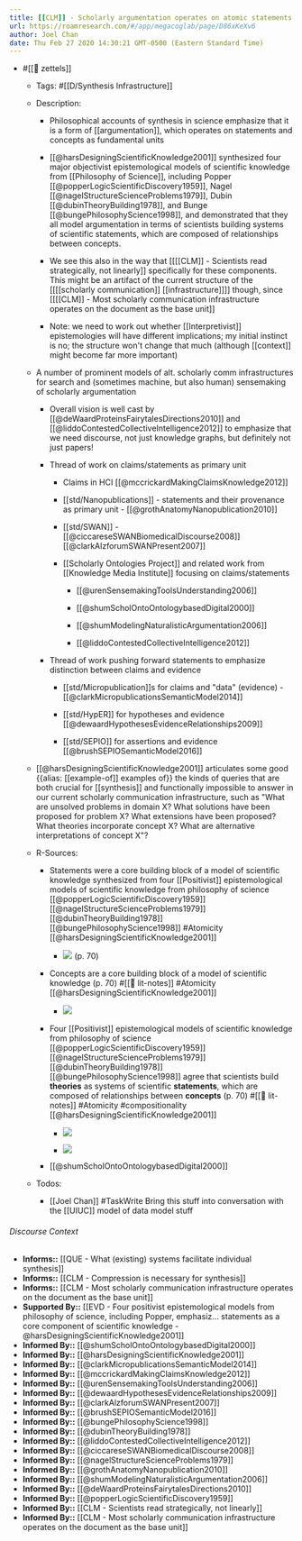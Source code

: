 ```yaml
---
title: [[CLM]] - Scholarly argumentation operates on atomic statements and concepts as fundamental units
url: https://roamresearch.com/#/app/megacoglab/page/D86xKeXv6
author: Joel Chan
date: Thu Feb 27 2020 14:30:21 GMT-0500 (Eastern Standard Time)
---
```


- #[[🌲 zettels]]

    - Tags: #[[D/Synthesis Infrastructure]]

    - Description:

        - Philosophical accounts of synthesis in science emphasize that it is a form of [[argumentation]], which operates on statements and concepts as fundamental units

        - [[@harsDesigningScientificKnowledge2001]] synthesized four major objectivist epistemological models of scientific knowledge from [[Philosophy of Science]], including Popper [[@popperLogicScientificDiscovery1959]], Nagel [[@nagelStructureScienceProblems1979]], Dubin [[@dubinTheoryBuilding1978]], and Bunge [[@bungePhilosophyScience1998]], and demonstrated that they all model argumentation in terms of scientists building systems of scientific statements, which are composed of relationships between concepts.

        - We see this also in the way that [[[[CLM]] - Scientists read strategically, not linearly]] specifically for these components. This might be an artifact of the current structure of the [[[[scholarly communication]] [[infrastructure]]]] though, since [[[[CLM]] - Most scholarly communication infrastructure operates on the document as the base unit]]

        - Note: we need to work out whether [[Interpretivist]] epistemologies will have different implications; my initial instinct is no; the structure won't change that much (although [[context]] might become far more important)

    - A number of prominent models of alt. scholarly comm infrastructures for search and (sometimes machine, but also human) sensemaking of scholarly argumentation

        - Overall vision is well cast by [[@deWaardProteinsFairytalesDirections2010]] and [[@liddoContestedCollectiveIntelligence2012]] to emphasize that we need discourse, not just knowledge graphs, but definitely not just papers!

        - Thread of work on claims/statements as primary unit

            - Claims in HCI [[@mccrickardMakingClaimsKnowledge2012]]

            - [[std/Nanopublications]]  - statements and their provenance as primary unit - [[@grothAnatomyNanopublication2010]]

            - [[std/SWAN]] - [[@ciccareseSWANBiomedicalDiscourse2008]] [[@clarkAlzforumSWANPresent2007]]

            - [[Scholarly Ontologies Project]] and related work from [[Knowledge Media Institute]] focusing on claims/statements

                - [[@urenSensemakingToolsUnderstanding2006]]

                - [[@shumScholOntoOntologybasedDigital2000]]

                - [[@shumModelingNaturalisticArgumentation2006]]

                - [[@liddoContestedCollectiveIntelligence2012]]

        - Thread of work pushing forward statements to emphasize distinction between claims and evidence

            - [[std/Micropublication]]s for claims and "data" (evidence) - [[@clarkMicropublicationsSemanticModel2014]]

            - [[std/HypER]] for hypotheses and evidence [[@dewaardHypothesesEvidenceRelationships2009]]

            - [[std/SEPIO]] for assertions and evidence [[@brushSEPIOSemanticModel2016]]

    - [[@harsDesigningScientificKnowledge2001]] articulates some good {{alias: [[example-of]] examples of}} the kinds of queries that are both crucial for [[synthesis]] and functionally impossible to answer in our current scholarly communication infrastructure, such as "What are unsolved problems in domain X? What solutions have been proposed for problem X? What extensions have been proposed? What theories incorporate concept X? What are alternative interpretations of concept X"?

    - R-Sources:

        - Statements were a core building block of a model of scientific knowledge synthesized from four [[Positivist]] epistemological models of scientific knowledge from philosophy of science [[@popperLogicScientificDiscovery1959]] [[@nagelStructureScienceProblems1979]] [[@dubinTheoryBuilding1978]] [[@bungePhilosophyScience1998]]   #Atomicity [[@harsDesigningScientificKnowledge2001]]

            - ![](https://firebasestorage.googleapis.com/v0/b/firescript-577a2.appspot.com/o/imgs%2Fapp%2Fmegacoglab%2FBKdsNedWQB?alt=media&token=8d75e1d8-bd58-439f-a232-a25ebf651691) (p. 70)

        - Concepts are a core building block of a model of scientific knowledge (p. 70) #[[📝 lit-notes]] #Atomicity [[@harsDesigningScientificKnowledge2001]]

            - ![](https://firebasestorage.googleapis.com/v0/b/firescript-577a2.appspot.com/o/imgs%2Fapp%2Fmegacoglab%2FJYjCmS2ftQ?alt=media&token=3752423e-86e7-4c31-931e-498bbd54b14d)

        - Four [[Positivist]] epistemological models of scientific knowledge from philosophy of science [[@popperLogicScientificDiscovery1959]] [[@nagelStructureScienceProblems1979]] [[@dubinTheoryBuilding1978]] [[@bungePhilosophyScience1998]] agree that scientists build __theories__ as systems of scientific __statements__, which are composed of relationships between __concepts__ (p. 70) #[[📝 lit-notes]] #Atomicity #compositionality [[@harsDesigningScientificKnowledge2001]]

            - ![](https://firebasestorage.googleapis.com/v0/b/firescript-577a2.appspot.com/o/imgs%2Fapp%2Fmegacoglab%2FiQqwB1-Ial?alt=media&token=9a46a986-ca6d-4ba8-85f8-f86aab6bf660)

            - ![](https://firebasestorage.googleapis.com/v0/b/firescript-577a2.appspot.com/o/imgs%2Fapp%2Fmegacoglab%2FME-fGcQ9mR?alt=media&token=5881b8ea-a80e-4c5d-a7b0-4099ceafff13)

        - [[@shumScholOntoOntologybasedDigital2000]]

    - Todos:

        - [[Joel Chan]] #TaskWrite Bring this stuff into conversation with the [[UIUC]] model of data model stuff

###### Discourse Context

- **Informs::** [[QUE - What (existing) systems facilitate individual synthesis]]
- **Informs::** [[CLM - Compression is necessary for synthesis]]
- **Informs::** [[CLM - Most scholarly communication infrastructure operates on the document as the base unit]]
- **Supported By::** [[EVD - Four positivist epistemological models from philosophy of science, including Popper, emphasiz... statements as a core component of scientific knowledge - @harsDesigningScientificKnowledge2001]]
- **Informed By::** [[@shumScholOntoOntologybasedDigital2000]]
- **Informed By::** [[@harsDesigningScientificKnowledge2001]]
- **Informed By::** [[@clarkMicropublicationsSemanticModel2014]]
- **Informed By::** [[@mccrickardMakingClaimsKnowledge2012]]
- **Informed By::** [[@urenSensemakingToolsUnderstanding2006]]
- **Informed By::** [[@dewaardHypothesesEvidenceRelationships2009]]
- **Informed By::** [[@clarkAlzforumSWANPresent2007]]
- **Informed By::** [[@brushSEPIOSemanticModel2016]]
- **Informed By::** [[@bungePhilosophyScience1998]]
- **Informed By::** [[@dubinTheoryBuilding1978]]
- **Informed By::** [[@liddoContestedCollectiveIntelligence2012]]
- **Informed By::** [[@ciccareseSWANBiomedicalDiscourse2008]]
- **Informed By::** [[@nagelStructureScienceProblems1979]]
- **Informed By::** [[@grothAnatomyNanopublication2010]]
- **Informed By::** [[@shumModelingNaturalisticArgumentation2006]]
- **Informed By::** [[@deWaardProteinsFairytalesDirections2010]]
- **Informed By::** [[@popperLogicScientificDiscovery1959]]
- **Informed By::** [[CLM - Scientists read strategically, not linearly]]
- **Informed By::** [[CLM - Most scholarly communication infrastructure operates on the document as the base unit]]
